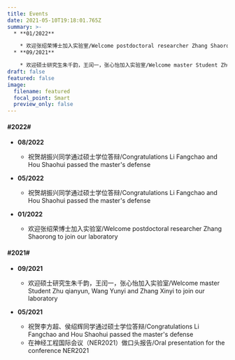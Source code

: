 ```yaml
---
title: Events
date: 2021-05-10T19:18:01.765Z
summary: >-
  * **01/2022**

    * 欢迎张绍荣博士加入实验室/Welcome postdoctoral researcher Zhang Shaorong to join our laboratory
  * **09/2021**

    * 欢迎硕士研究生朱千韵，王闰一，张心怡加入实验室/Welcome master Student Zhu qianyun, Wang Yunyi and Zhang Xinyi to join our laboratory
draft: false
featured: false
image:
  filename: featured
  focal_point: Smart
  preview_only: false
---
```

#### \#2022#
* **08/2022**

  * 祝贺胡振兴同学通过硕士学位答辩/Congratulations Li Fangchao and Hou Shaohui passed the master's defense

* **05/2022**

  * 祝贺胡振兴同学通过硕士学位答辩/Congratulations Li Fangchao and Hou Shaohui passed the master's defense

* **01/2022**

  * 欢迎张绍荣博士加入实验室/Welcome postdoctoral researcher Zhang Shaorong to join our laboratory

#### \#2021#

* **09/2021**

  * 欢迎硕士研究生朱千韵，王闰一，张心怡加入实验室/Welcome master Student Zhu qianyun, Wang Yunyi and Zhang Xinyi to join our laboratory
* **05/2021**

  * 祝贺李方超、侯绍辉同学通过硕士学位答辩/Congratulations Li Fangchao and Hou Shaohui passed the master's defense
  * 在神经工程国际会议（NER2021）做口头报告/Oral presentation for the conference NER2021